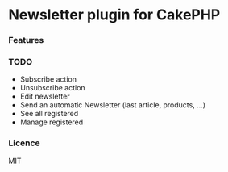# Newsletter plugin for CakePHP

### Features

### TODO
- Subscribe action
- Unsubscribe action
- Edit newsletter
- Send an automatic Newsletter (last article, products, ...)
- See all registered
- Manage registered

### Licence
MIT
